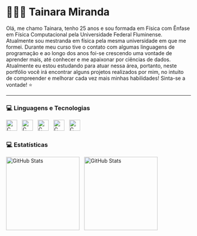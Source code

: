 # 👩🏻‍💻 Tainara Miranda 

Olá, me chamo Tainara, tenho 25 anos e sou formada em Física com Ênfase em Física Computacional pela Universidade Federal Fluminense. Atualmente sou mestranda em física pela mesma universidade em que me formei. Durante meu curso tive o contato com algumas linguagens de programação e ao longo dos anos foi-se crescendo uma vontade de aprender mais, até conhecer e me apaixonar por ciências de dados.
Atualmente eu estou estudando para atuar nessa área, portanto, neste portfólio você irá encontrar alguns projetos realizados por mim, no intuito de compreender e melhorar cada vez mais minhas habilidades! Sinta-se a vontade! ⭐

---

### 💻 Linguagens e Tecnologias


<img 
    align="left" 
    alt="C"
    title="C" 
    width="30px" 
    style="padding-right: 10px;" 
    src="https://cdn.jsdelivr.net/gh/devicons/devicon@latest/icons/c/c-original.svg" 
/>

 <img 
    align="left" 
    alt="C"
    title="C" 
    width="30px" 
    style="padding-right: 10px;" 
    src="https://cdn.jsdelivr.net/gh/devicons/devicon@latest/icons/cplusplus/cplusplus-original.svg"
/>


 <img 
    align="left" 
    alt="C"
    title="C" 
    width="30px" 
    style="padding-right: 10px;" 
    src="https://cdn.jsdelivr.net/gh/devicons/devicon@latest/icons/python/python-original.svg" 
/>
         

 <img 
    align="left" 
    alt="C"
    title="C" 
    width="30px" 
    style="padding-right: 10px;" 
    src="https://cdn.jsdelivr.net/gh/devicons/devicon@latest/icons/postgresql/postgresql-original.svg" 
/>

           
<img 
    align="left" 
    alt="C"
    title="C" 
    width="30px" 
    style="padding-right: 10px;" 
    src="https://cdn.jsdelivr.net/gh/devicons/devicon@latest/icons/anaconda/anaconda-original.svg"
/>

<br/>
<br/>

### 💻 Estatísticas
          
<p>
  <img 
    align="left" 
    alt="GitHub Stats" 
    height="200" 
    style="padding-right: 10px;" 
    src="https://github-readme-stats.vercel.app/api?username=Tainara-Miranda&show_icons=true&theme=tokyonight&include_all_commits=true&locale=pt-br" 
  />

<img 
      align="left" 
      alt="GitHub Stats" 
      height="200" 
      src="https://github-readme-stats.vercel.app/api/top-langs/?username=Tainara-Miranda&theme=tokyonight&layout=compact&custom_title=Tecnologias&langs_count=9" 
  />

</p>
